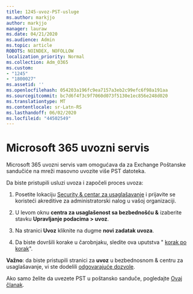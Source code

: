 ```yaml
---
title: 1245-uvoz-PST-usluge
ms.author: markjjo
author: markjjo
manager: lauraw
ms.date: 04/21/2020
ms.audience: Admin
ms.topic: article
ROBOTS: NOINDEX, NOFOLLOW
localization_priority: Normal
ms.collection: Adm_O365
ms.custom:
- "1245"
- "1800027"
ms.assetid: ''
ms.openlocfilehash: 054203a196fc9ea7157a3eb2c99efc6f98a191aa
ms.sourcegitcommit: bc7d6f4f3c9f7060d073f5130e1ec856e248d020
ms.translationtype: MT
ms.contentlocale: sr-Latn-RS
ms.lasthandoff: 06/02/2020
ms.locfileid: "44502549"
---
```

# <a name="microsoft-365-import-service"></a>Microsoft 365 uvozni servis

Microsoft 365 uvozni servis vam omogućava da za Exchange Poštanske sandučiće na mreži masovno uvozite više PST datoteka.

Da biste pristupili usluzi uvoza i započeli proces uvoza:

1. Posetite lokaciju [Security & centar za usaglašavanje](https://protection.office.com) i prijavite se koristeći akreditive za administratorski nalog u vašoj organizaciji.

2. U levom oknu **centra za usaglašenost sa bezbednošću &** izaberite stavku **Upravljanje podacima > uvoz**.

3. Na stranici **Uvoz** kliknite na dugme **novi zadatak uvoza**.

4. Da biste dovršili korake u čarobnjaku, sledite ova uputstva " [korak po korak](https://docs.microsoft.com/microsoft-365/security/office-365-security/use-dkim-to-validate-outbound-email)".

**Važno**: da biste pristupili stranici za **uvoz** u bezbednosnom & centru za usaglašavanje, vi ste dodelili [odgovarajuće dozvole](https://docs.microsoft.com/microsoft-365/security/office-365-security/use-dkim-to-validate-outbound-email).

Ako samo želite da uvezete PST u poštansko sanduče, pogledajte [Ovaj članak](https://support.office.com/article/import-email-contacts-and-calendar-from-an-outlook-pst-file-431a8e9a-f99f-4d5f-ae48-ded54b3440ac).
